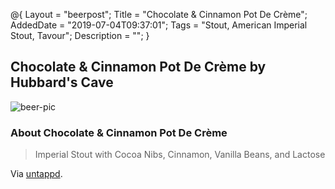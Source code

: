 @{
 Layout = "beerpost";
 Title = "Chocolate & Cinnamon Pot De Crème";
 AddedDate = "2019-07-04T09:37:01";
 Tags = "Stout, American Imperial Stout, Tavour";
 Description = "";
 }
 

## Chocolate & Cinnamon Pot De Crème by Hubbard's Cave

![beer-pic]

### About Chocolate & Cinnamon Pot De Crème

> Imperial Stout with Cocoa Nibs, Cinnamon, Vanilla Beans, and Lactose

Via [untappd][untappd-url].

[untappd-url]: <https://untappd.com//b/hubbard-s-cave-chocolate-and-cinnamon-pot-de-creme/1476948>
[beer-pic]: https://jasonpowley.com/assets/img/2019-07-04-chocolate-&-cinnamon-pot-de-crème.jpeg "Chocolate & Cinnamon Pot De Crème by Hubbard's Cave"
